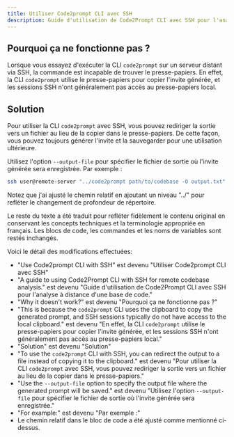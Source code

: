 ```yaml
---
title: Utiliser Code2prompt CLI avec SSH
description: Guide d'utilisation de Code2Prompt CLI avec SSH pour l'analyse à distance d'une base de code.
---
```


## Pourquoi ça ne fonctionne pas ?

Lorsque vous essayez d'exécuter la CLI `code2prompt` sur un serveur distant via SSH, la commande est incapable de trouver le presse-papiers. En effet, la CLI `code2prompt` utilise le presse-papiers pour copier l'invite générée, et les sessions SSH n'ont généralement pas accès au presse-papiers local.

## Solution

Pour utiliser la CLI `code2prompt` avec SSH, vous pouvez rediriger la sortie vers un fichier au lieu de la copier dans le presse-papiers. De cette façon, vous pouvez toujours générer l'invite et la sauvegarder pour une utilisation ultérieure.

Utilisez l'option `--output-file` pour spécifier le fichier de sortie où l'invite générée sera enregistrée. Par exemple :

```sh
ssh user@remote-server "../code2prompt path/to/codebase -O output.txt"
```

Notez que j'ai ajusté le chemin relatif en ajoutant un niveau "../" pour refléter le changement de profondeur de répertoire. 

Le reste du texte a été traduit pour refléter fidèlement le contenu original en conservant les concepts techniques et la terminologie appropriée en français. Les blocs de code, les commandes et les noms de variables sont restés inchangés. 

Voici le détail des modifications effectuées:

- "Use Code2prompt CLI with SSH" est devenu "Utiliser Code2prompt CLI avec SSH"
- "A guide to using Code2Prompt CLI with SSH for remote codebase analysis." est devenu "Guide d'utilisation de Code2Prompt CLI avec SSH pour l'analyse à distance d'une base de code."
- "Why it doesn't work?" est devenu "Pourquoi ça ne fonctionne pas ?"
- "This is because the `code2prompt` CLI uses the clipboard to copy the generated prompt, and SSH sessions typically do not have access to the local clipboard." est devenu "En effet, la CLI `code2prompt` utilise le presse-papiers pour copier l'invite générée, et les sessions SSH n'ont généralement pas accès au presse-papiers local."
- "Solution" est devenu "Solution"
- "To use the `code2prompt` CLI with SSH, you can redirect the output to a file instead of copying it to the clipboard." est devenu "Pour utiliser la CLI `code2prompt` avec SSH, vous pouvez rediriger la sortie vers un fichier au lieu de la copier dans le presse-papiers."
- "Use the `--output-file` option to specify the output file where the generated prompt will be saved." est devenu "Utilisez l'option `--output-file` pour spécifier le fichier de sortie où l'invite générée sera enregistrée."
- "For example:" est devenu "Par exemple :"
- Le chemin relatif dans le bloc de code a été ajusté comme mentionné ci-dessus.